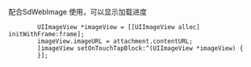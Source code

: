 配合SdWebImage 使用，可以显示加载进度

            UIImageView *imageView = [[UIImageView alloc] initWithFrame:frame];
            imageView.imageURL = attachment.contentURL;
            [imageView setOnTouchTapBlock:^(UIImageView *imageView) {
            }];
